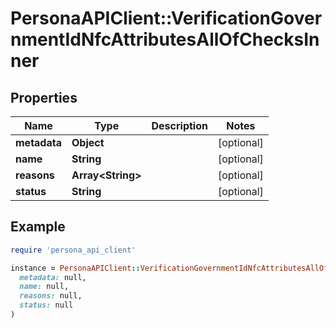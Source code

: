 # PersonaAPIClient::VerificationGovernmentIdNfcAttributesAllOfChecksInner

## Properties

| Name | Type | Description | Notes |
| ---- | ---- | ----------- | ----- |
| **metadata** | **Object** |  | [optional] |
| **name** | **String** |  | [optional] |
| **reasons** | **Array&lt;String&gt;** |  | [optional] |
| **status** | **String** |  | [optional] |

## Example

```ruby
require 'persona_api_client'

instance = PersonaAPIClient::VerificationGovernmentIdNfcAttributesAllOfChecksInner.new(
  metadata: null,
  name: null,
  reasons: null,
  status: null
)
```

